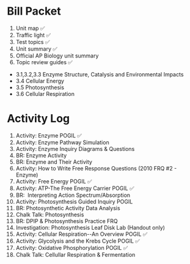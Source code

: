 # Bill Packet

1. Unit map ✅
2. Traffic light ✅
3. Test topics ✅
4. Unit summary ✅
5. Official AP Biology unit summary
6. Topic review guides ✅
- 3.1,3.2,3.3 Enzyme Structure, Catalysis and Environmental Impacts  
- 3.4 Cellular Energy  
- 3.5 Photosynthesis  
- 3.6 Cellular Respiration

# Activity Log 

1. Activity: Enzyme POGIL ✅
2. Activity: Enzyme Pathway Simulation
3. Activity: Enzyme Inquiry Diagrams & Questions
4. BR: Enzyme Activity
5. BR: Enzyme and Their Activity
6. Activity: How to Write Free Response Questions (2010 FRQ #2 - Enzyme)
7. Activity: Free Energy POGIL ✅
8. Activity: ATP-The Free Energy Carrier POGIL ✅
9. BR:  Interpreting Action Spectrum/Absorption
10. Activity: Photosynthesis Guided Inquiry POGIL
11. BR: Photosynthetic Activity Data Analysis
12. Chalk Talk: Photosynthesis
13. BR: DPIP & Photosynthesis Practice FRQ
14. Investigation: Photosynthesis Leaf Disk Lab (Handout only)
15. Activity: Cellular Respiration--An Overview POGIL ✅
16. Activity: Glycolysis and the Krebs Cycle POGIL ✅
17. Activity: Oxidative Phosphorylation POGIL ✅
18. Chalk Talk: Cellullar Respiration & Fermentation